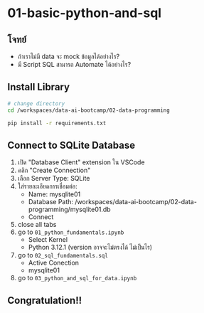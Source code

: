 # 01-basic-python-and-sql

## โจทย์
- ถ้าเราไม่มี data จะ mock ข้อมูลได้อย่างไร?
- มี Script SQL สามารถ Automate ได้อย่างไร?

## Install Library
```bash
# change directory
cd /workspaces/data-ai-bootcamp/02-data-programming

pip install -r requirements.txt
```

## Connect to SQLite Database
1. เปิด "Database Client" extension ใน VSCode
2. คลิก "Create Connection"
3. เลือก Server Type: SQLite
4. ใส่รายละเอียดการเชื่อมต่อ:
   - Name: mysqlite01
   - Database Path: /workspaces/data-ai-bootcamp/02-data-programming/mysqlite01.db
   - Connect
5. close all tabs
6. go to `01_python_fundamentals.ipynb`
   - Select Kernel
   - Python 3.12.1 (version อาจจะไม่ตรงได้ ไม่เป็นไร)
7. go to `02_sql_fundamentals.sql`
   - Active Conection
   - mysqlite01
8. go to `03_python_and_sql_for_data.ipynb`

## Congratulation!!

